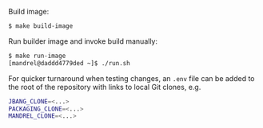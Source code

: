 Build image:

```bash
$ make build-image
```

Run builder image and invoke build manually:

```bash
$ make run-image
[mandrel@daddd4779ded ~]$ ./run.sh
```

For quicker turnaround when testing changes,
an `.env` file can be added to the root of the repository with links to local Git clones, e.g.

```bash
JBANG_CLONE=<...>
PACKAGING_CLONE=<...>
MANDREL_CLONE=<...>
```
